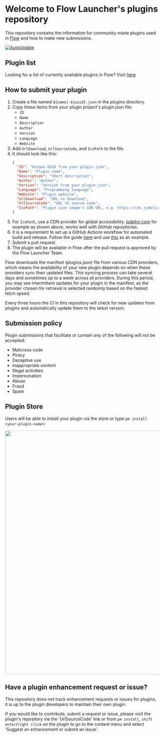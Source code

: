 # Welcome to Flow Launcher's plugins repository

This repository contains the information for community-made plugins used in [Flow](https://github.com/Flow-Launcher/Flow.Launcher) and how to make new submissions.

[![AutoUpdate](https://github.com/Flow-Launcher/Flow.Launcher.PluginsManifest/actions/workflows/updater.yaml/badge.svg?branch=plugin_api_v2)](https://github.com/Flow-Launcher/Flow.Launcher.PluginsManifest/actions/workflows/updater.yaml)

## Plugin list

Looking for a list of currently available plugins in Flow? Visit [here](https://flow-launcher.github.io/docs/#/plugins)

## How to submit your plugin

1. Create a file named `${name}-${uuid}.json` in the _plugins_ directory.
2. Copy these items from your plugin project's plugin.json file:
   - `ID`
   - `Name`
   - `Description`
   - `Author`
   - `Version`
   - `Language`
   - `Website`
3. Add `UrlDownload`, `UrlSourceCode`, and `IcoPath` to the file.
4. It should look like this:
   ```json
   {
     "ID": "Unique GUID from your plugin.json",  
     "Name": "Plugin name",
     "Description": "Short description",
     "Author": "Author",
     "Version": "Version from your plugin.json",
     "Language": "Programming language",
     "Website": "Plugin website",
     "UrlDownload": "URL to download",
     "UrlSourceCode": "URL to source code",
     "IcoPath": "Plugin icon image's CDN URL, e.g. https://cdn.jsdelivr.net/gh/Flow-Launcher/Flow.Launcher/Plugins/Flow.Launcher.Plugin.Explorer/Images/explorer.png"
   }
   ```
5. For `IcoPath`, use a CDN provider for global accessibility. [jsdelivr.com](https://www.jsdelivr.com/) for example as shown above, works well with GitHub repositories.
6. It is a requirement to set up a GitHub Actions workflow for automated build and release. Follow the guide [here](https://www.flowlauncher.com/docs/#/py-setup-project?id=_1-add-github-workflow) and use [this](https://github.com/Flow-Launcher/Flow.Launcher.Plugin.HelloWorldPython/blob/main/.github/workflows/Publish%20Release.yml) as an example.
7. Submit a pull request.
8. The plugin will be available in Flow after the pull request is approved by the Flow Launcher Team.

Flow downloads the manifest (plugins.json) file from various CDN providers, which means the availability of your new plugin depends on when these providers sync their updated files. This syncing process can take several days and sometimes up to a week across all providers. During this period, you may see intermittent updates for your plugin in the manifest, as the provider chosen for retrieval is selected randomly based on the fastest fetch speed.

Every three hours the *CI* in this repository will check for new updates from plugins and automatically update them to the latest version. 

## Submission policy

Plugin submissions that facilitate or contain any of the following will not be accepted:
- Malicious code
- Piracy
- Deceptive use
- Inappropriate content
- Illegal activities
- Impersonation
- Abuse
- Fraud
- Spam

## Plugin Store

Users will be able to install your plugin via the store or type `pm install <your-plugin-name>`:
<p align="center"><img src="https://user-images.githubusercontent.com/6903107/207155616-d559f0d2-ee95-4072-a7bc-3ffcc2faec27.png" width="800"></p>

## Have a plugin enhancement request or issue?

This repository does not track enhancement requests or issues for plugins, it is up to the plugin developers to maintain their own plugin.

If you would like to contribute, submit a request or issue, please visit the plugin's repository via the 'UrlSourceCode' link or from `pm install`, `shift enter`/`right click` on the plugin to go to the context menu and select 'Suggest an enhancement or submit an issue'.
